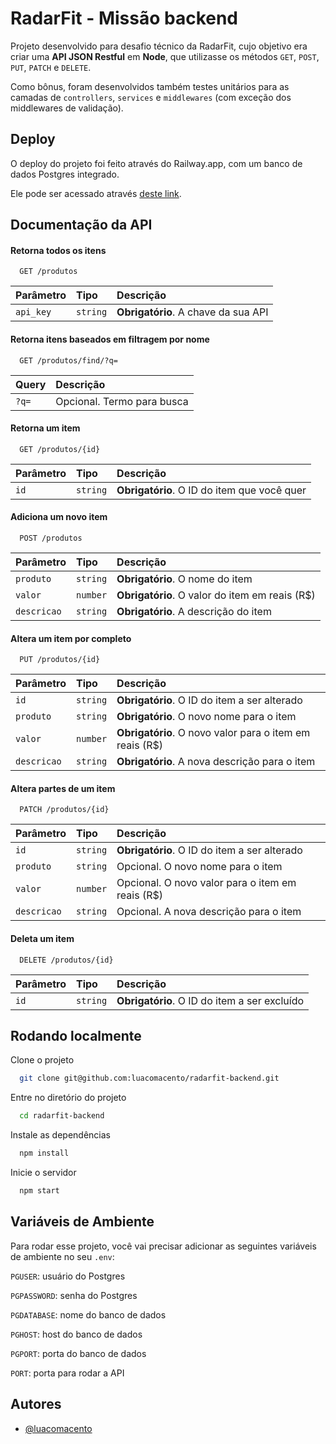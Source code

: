 
# RadarFit - Missão backend

Projeto desenvolvido para desafio técnico da RadarFit,
cujo objetivo era criar uma **API JSON Restful** em **Node**,
que utilizasse os métodos ``GET``, ``POST``, ``PUT``, ``PATCH`` e ``DELETE``.

Como bônus, foram desenvolvidos também testes unitários para as camadas de
``controllers``, ``services`` e ``middlewares`` (com exceção dos middlewares de validação).


## Deploy

O deploy do projeto foi feito através do Railway.app, com um banco de dados Postgres integrado.

Ele pode ser acessado através [deste link](https://radarfit-back.up.railway.app/).
## Documentação da API

#### Retorna todos os itens

```http
  GET /produtos
```

| Parâmetro   | Tipo       | Descrição                           |
| :---------- | :--------- | :---------------------------------- |
| `api_key` | `string` | **Obrigatório**. A chave da sua API |

#### Retorna itens baseados em filtragem por nome

```http
  GET /produtos/find/?q=
```

| Query   | Descrição                           |
| :----------  | :---------------------------------- |
| `?q=`  | Opcional. Termo para busca |

#### Retorna um item

```http
  GET /produtos/{id}
```

| Parâmetro   | Tipo       | Descrição                                   |
| :---------- | :--------- | :------------------------------------------ |
| `id`      | `string` | **Obrigatório**. O ID do item que você quer |

#### Adiciona um novo item

```http
  POST /produtos
```

| Parâmetro   | Tipo       | Descrição                                   |
| :---------- | :--------- | :------------------------------------------ |
| `produto`      | `string` | **Obrigatório**. O nome do item |
| `valor`      | `number` | **Obrigatório**. O valor do item em reais (R$) |
| `descricao`      | `string` | **Obrigatório**. A descrição do item |

#### Altera um item por completo

```http
  PUT /produtos/{id}
```

| Parâmetro   | Tipo       | Descrição                                   |
| :---------- | :--------- | :------------------------------------------ |
| `id`      | `string` | **Obrigatório**. O ID do item a ser alterado |
| `produto`      | `string` | **Obrigatório**. O novo nome para o item |
| `valor`      | `number` | **Obrigatório**. O novo valor para o item em reais (R$) |
| `descricao`      | `string` | **Obrigatório**. A nova descrição para o item |

#### Altera partes de um item

```http
  PATCH /produtos/{id}
```

| Parâmetro   | Tipo       | Descrição                                   |
| :---------- | :--------- | :------------------------------------------ |
| `id`      | `string` | **Obrigatório**. O ID do item a ser alterado |
| `produto`      | `string` | Opcional. O novo nome para o item |
| `valor`      | `number` | Opcional. O novo valor para o item em reais (R$) |
| `descricao`      | `string` | Opcional. A nova descrição para o item |

#### Deleta um item

```http
  DELETE /produtos/{id}
```

| Parâmetro   | Tipo       | Descrição                                   |
| :---------- | :--------- | :------------------------------------------ |
| `id`      | `string` | **Obrigatório**. O ID do item a ser excluído |

## Rodando localmente

Clone o projeto

```bash
  git clone git@github.com:luacomacento/radarfit-backend.git
```

Entre no diretório do projeto

```bash
  cd radarfit-backend
```

Instale as dependências

```bash
  npm install
```

Inicie o servidor

```bash
  npm start
```


## Variáveis de Ambiente

Para rodar esse projeto,
você vai precisar adicionar as seguintes variáveis de ambiente no seu ``.env``:

`PGUSER`: usuário do Postgres

`PGPASSWORD`: senha do Postgres

`PGDATABASE`: nome do banco de dados

`PGHOST`: host do banco de dados

`PGPORT`: porta do banco de dados

`PORT`: porta para rodar a API
## Autores

- [@luacomacento](https://www.github.com/luacomacento)

